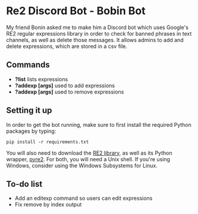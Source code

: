 # Re2 Discord Bot - Bobin Bot
My friend Bonin asked me to make him a Discord bot which uses Google's RE2 regular expressions library in order to check for banned phrases in text channels, as well as delete those messages. It allows admins to add and delete expressions, which are stored in a csv file. 

## Commands
- **?list** lists expressions
- **?addexp [args]** used to add expressions
- **?addexp [args]** used to remove expressions

## Setting it up

In order to get the bot running, make sure to first install the required Python packages by typing:
```
pip install -r requirements.txt
```

You will also need to download the [RE2 library](https://github.com/google/re2/wiki/Install), as well as its Python wrapper, [pyre2](https://github.com/axiak/pyre2#id3). For both, you will need a Unix shell. If you're using Windows, consider using the Windows Subsystems for Linux.
  
  
## To-do list
- Add an editexp command so users can edit expressions
- Fix remove by index output

